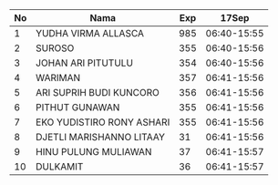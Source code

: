 | No | Nama | Exp | 17Sep |
|-----|-----|-----|-----|
| 1 | YUDHA VIRMA ALLASCA  | 985 | 06:40-15:55 |
| 2 | SUROSO  | 355 | 06:40-15:56 |
| 3 | JOHAN ARI PITUTULU  | 354 | 06:40-15:56 |
| 4 | WARIMAN  | 357 | 06:41-15:56 |
| 5 | ARI SUPRIH BUDI KUNCORO  | 356 | 06:41-15:56 |
| 6 | PITHUT GUNAWAN  | 355 | 06:41-15:56 |
| 7 | EKO YUDISTIRO RONY ASHARI  | 355 | 06:41-15:56 |
| 8 | DJETLI MARISHANNO LITAAY  | 31 | 06:41-15:56 |
| 9 | HINU PULUNG MULIAWAN  | 37 | 06:41-15:57 |
| 10 | DULKAMIT  | 36 | 06:41-15:57 |
